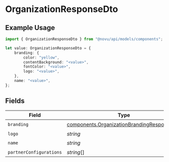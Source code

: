 # OrganizationResponseDto

## Example Usage

```typescript
import { OrganizationResponseDto } from "@novu/api/models/components";

let value: OrganizationResponseDto = {
    branding: {
        color: "yellow",
        contentBackground: "<value>",
        fontColor: "<value>",
        logo: "<value>",
    },
    name: "<value>",
};
```

## Fields

| Field                                                                                                    | Type                                                                                                     | Required                                                                                                 | Description                                                                                              |
| -------------------------------------------------------------------------------------------------------- | -------------------------------------------------------------------------------------------------------- | -------------------------------------------------------------------------------------------------------- | -------------------------------------------------------------------------------------------------------- |
| `branding`                                                                                               | [components.OrganizationBrandingResponseDto](../../models/components/organizationbrandingresponsedto.md) | :heavy_check_mark:                                                                                       | N/A                                                                                                      |
| `logo`                                                                                                   | *string*                                                                                                 | :heavy_minus_sign:                                                                                       | N/A                                                                                                      |
| `name`                                                                                                   | *string*                                                                                                 | :heavy_check_mark:                                                                                       | N/A                                                                                                      |
| `partnerConfigurations`                                                                                  | *string*[]                                                                                               | :heavy_minus_sign:                                                                                       | N/A                                                                                                      |